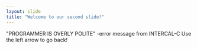 ```yaml
---
layout: slide
title: "Welcome to our second slide!"
---
```

"PROGRAMMER IS OVERLY POLITE" -error message from INTERCAL-C
Use the left arrow to go back!
